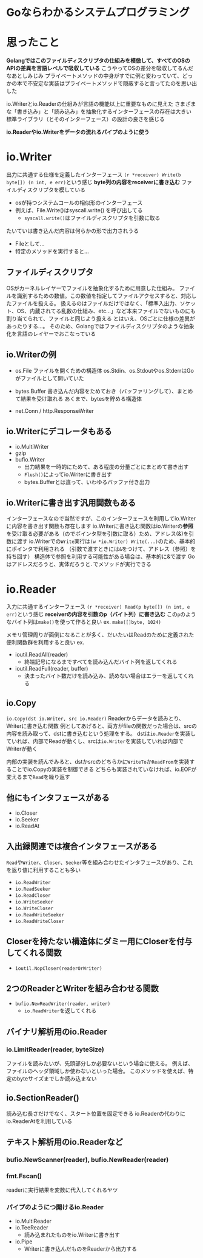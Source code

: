 # Goならわかるシステムプログラミング

# 思ったこと

**Golangではこのファイルディスクリプタの仕組みを模倣して、すべてのOSのAPIの差異を言語レベルで吸収している**
こうやってOSの差分を吸収してるんだなあとしみじみ
プライベートメソッドの中身がすでに例と変わっていて、どっかの本で不安定な実装はプライベートメソッドで隠蔽すると言ってたのを思い出した

io.Writerとio.Readerの仕組みが言語の機能以上に重要なものに見えた
さまざまな「書き込み」と「読み込み」を抽象化するインターフェースの存在は大きい
標準ライブラリ（とそのインターフェース）の設計の良さを感じる

**io.Readerやio.Writerをデータの流れるパイプのように使う**

# io.Writer
出力に共通する仕様を定義したインターフェース
`(r *receiver) Write(b byte[]) (n int, e err)`という感じ
**byte列の内容をreceiverに書き込む**
ファイルディスクリプタを模している

- osが持つシステムコールの相似形のインターフェース
- 例えば、File.Write()はsyscall.write() を呼び出してる
  - `syscall.write()`はファイルディスクリプタを引数に取る

たいていは書き込んだ内容は何らかの形で出力されうる
* Fileとして...
* 特定のメソッドを実行すると...

## ファイルディスクリプタ

OSがカーネルレイヤーでファイルを抽象化するために用意した仕組み。
ファイルを識別するための数値。この数値を指定してファイルアクセスすると、対応したファイルを扱える。
扱えるのはファイルだけではなく、「標準入出力、ソケット、OS、内蔵されてる乱数の仕組み、etc…」など本来ファイルでないものにも割り当てられて、ファイルと同じよう扱える
とはいえ、OSごとに仕様の差異があったりする…。
そのため、Golangではファイルディスクリプタのような抽象化を言語のレイヤーでおこなっている

## io.Writerの例
* os.File
ファイルを開くための構造体
os.Stdin、os.Stdoutやos.StderrはGoがファイルとして開いていた

* bytes.Buffer
書き込んだ内容をためておき（バッファリングして）、まとめて結果を受け取れる
あくまで、bytesを貯める構造体

* net.Conn / http.ResponseWriter

## io.Writerにデコレータもある
* io.MultiWriter
* gzip
* bufio.Writer
  * 出力結果を一時的にためて、ある程度の分量ごとにまとめて書き出す
  * `Flush()`によってio.Writerに書き出す
  * bytes.Bufferとは違って、いわゆるバッファ付き出力


## io.Writerに書き出す汎用関数もある
インターフェースなので当然ですが、このインターフェースを利用してio.Writerに内容を書き出す関数も存在します
io.Writerに書き込む関数はio.Writerの**参照**を受け取る必要がある（のでポインタ型を引数に取る）ため、アドレス(&)を引数に渡す
io.Writerでの`Write`実行は`(w *io.Writer) Write(...)`のため、基本的にポインタで利用される
（引数で渡すときには`&`をつけて、アドレス（参照）を持ち回す）
構造体で参照を利用する可能性がある場合は、基本的に&で渡す
Goはアドレスだろうと、実体だろうと`.`でメソッドが実行できる

# io.Reader
入力に共通するインターフェース
`(r *receiver) Read(p byte[]) (n int, e err)`という感じ
**receiverの内容を引数のp（バイト列）に書き込む**
この`p`のようなバイト列は`make()`を使って作ると良い
ex. `make([]byte, 1024)`

メモリ管理周りが面倒になることが多く、だいたいはReadのために定義された便利関数群を利用すると良い
ex. 
* ioutil.ReadAll(reader)
  * 終端記号になるまですべてを読み込んだバイト列を返してくれる
* ioutil.ReadFull(reader, buffer)
  * 決まったバイト数だけを読み込み、読めない場合はエラーを返してくれる

## io.Copy
`io.Copy(dst io.Writer, src io.Reader)`
Readerからデータを読みとり、Writerに書き込む関数
例としてあげると、両方がfileの関数だった場合は、srcの内容を読み取って、dstに書き込むという処理をする。
dstは`io.Reader`を実装していれば、内部でReadが動くし、srcは`io.Writer`を実装していれば内部でWriterが動く

内部の実装を読んでみると、dstかsrcのどちらかに`WriteTo`か`ReadFrom`を実装することでio.Copyの実装を制御できる
どちらも実装されていなければ、io.EOFが変えるまで`Read`を繰り返す

## 他にもインタフェースがある
* io.Closer
* io.Seeker
* io.ReadAt

## 入出録関連では複合インタフェースがある
`Read`や`Writer`、`Closer`、`Seeker`等を組み合わせたインタフェースがあり、これを返り値に利用することも多い
* `io.ReadWriter`
* `io.ReadSeeker`
* `io.ReadCloser`
* `io.WriteSeeker`
* `io.WriteCloser`
* `io.ReadWriteSeeker`
* `io.ReadWriteCloser`

## Closerを持たない構造体にダミー用にCloserを付与してくれる関数
* `ioutil.NopCloser(readerOrWriter)`

## 2つのReaderとWriterを組み合わせる関数
* `bufio.NewReadWriter(reader, writer)`
  * `io.ReadWriter`を返してくれる

## バイナリ解析用のio.Reader
### io.LimitReader(reader, byteSize)
ファイルを読みたいが、先頭部分しか必要ないという場合に使える。
例えば、ファイルのヘッダ領域しか使わないといった場合。
このメソッドを使えば、特定のbyteサイズまでしか読み込まない

## io.SectionReader()
読み込む長さだけでなく、スタート位置を固定できる
io.Readerの代わりにio.ReaderAtを利用している

## テキスト解析用のio.Readerなど
### bufio.NewScanner(reader), bufio.NewReader(reader)

### fmt.Fscan()
readerに実行結果を変数に代入してくれるヤツ

### パイプのようにつ開けるio.Reader
* io.MultiReader
* io.TeeReader
  * 読み込まれたものをio.Writerに書き出す
* io.Pipe
  * Writerに書き込んだものをReaderから出力する
